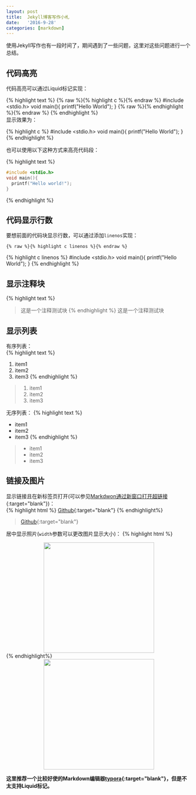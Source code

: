 ```yaml
---
layout: post
title:  Jekyll博客写作小札
date:   '2016-9-28'
categories: [markdown]
---
```


使用Jekyll写作也有一段时间了，期间遇到了一些问题，这里对这些问题进行一个总结。  

## 代码高亮  
代码高亮可以通过Liquid标记实现：

{% highlight text %}
{% raw %}{% highlight c %}{% endraw %}
#include <stdio.h>
void main(){
    printf("Hello World");
}
{% raw %}{% endhighlight %}{% endraw %}
{% endhighlight %}  
显示效果为：  

{% highlight c %}
#include <stdio.h>
void main(){
    printf("Hello World");
}
{% endhighlight %}  

也可以使用以下这种方式来高亮代码段：

{% highlight text %}
```c                        //c为想要高亮的代码类型，显示效果与上面相同
#include <stdio.h>
void main(){
  printf("Hello world!");
}
```
{% endhighlight %}

## 代码显示行数  
要想前面的代码块显示行数，可以通过添加`linenos`实现：

`{% raw %}{% highlight c linenos %}{% endraw %}`

{% highlight c linenos %}
#include <stdio.h>
void main(){
    printf("Hello World");
}
{% endhighlight %}

## 显示注释块  
{% highlight text %}
> 这是一个注释测试块
{% endhighlight %}
> 这是一个注释测试块

## 显示列表
有序列表：  
{% highlight text %}
1. item1
2. item2
3. item3
{% endhighlight %}

>1. item1
>2. item2
>3. item3  

无序列表：
{% highlight text %}
- item1
- item2
- item3
{% endhighlight %}

>- item1
>- item2
>- item3  

## 链接及图片  
显示链接且在新标签页打开(可以参见[Markdwon通过新窗口打开超链接](./some-questions-of-markdown.html){:target="blank"})：  
{% highlight html %}
[Github](https://www.github.com){:target="blank"}
{% endhighlight%}

>[Github](https://www.github.com){:target="blank"}

居中显示照片(`width`参数可以更改图片显示大小)：
{% highlight html %}
<div class="image-wrapper" style="text-align: center">
  <img src="https://avatars1.githubusercontent.com/u/10907203?v=3&s=400" width="300px">
</div>
{% endhighlight%}

<div class="image-wrapper" style="text-align: center">
  <img src="https://avatars1.githubusercontent.com/u/10907203?v=3&s=400" width="300px">
</div>  

**这里推荐一个比较好使的Markdown编辑器[typora](http://www.typora.io/){:target="blank"}，但是不太支持Liquid标记。**
